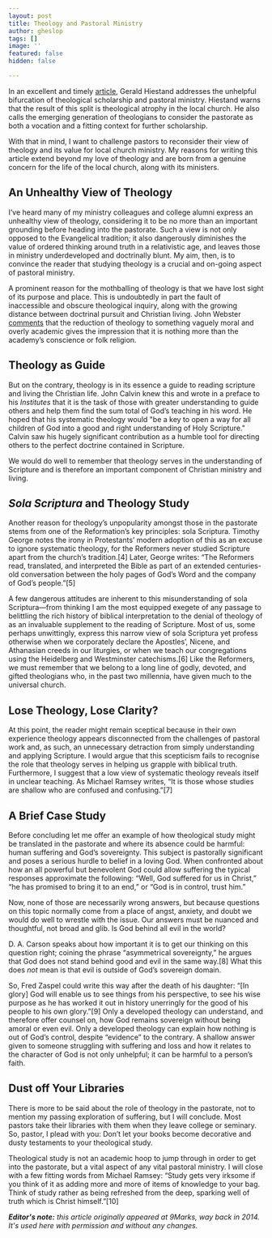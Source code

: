 ```yaml
---
layout: post
title: Theology and Pastoral Ministry
author: gheslop
tags: []
image: ''
featured: false
hidden: false

---
```

In an excellent and timely [article](https://journals.sagepub.com/doi/abs/10.1177/0014524612465381?journalCode=exta "A Taxonomy of the Pastor-Theologian"), Gerald Hiestand addresses the unhelpful bifurcation of theological scholarship and pastoral ministry. Hiestand warns that the result of this split is theological atrophy in the local church. He also calls the emerging generation of theologians to consider the pastorate as both a vocation and a fitting context for further scholarship.

With that in mind, I want to challenge pastors to reconsider their view of theology and its value for local church ministry. My reasons for writing this article extend beyond my love of theology and are born from a genuine concern for the life of the local church, along with its ministers.

## An Unhealthy View of Theology

I’ve heard many of my ministry colleagues and college alumni express an unhealthy view of theology, considering it to be no more than an important grounding before heading into the pastorate. Such a view is not only opposed to the Evangelical tradition; it also dangerously diminishes the value of ordered thinking around truth in a relativistic age, and leaves those in ministry underdeveloped and doctrinally blunt. My aim, then, is to convince the reader that studying theology is a crucial and on-going aspect of pastoral ministry.

A prominent reason for the mothballing of theology is that we have lost sight of its purpose and place. This is undoubtedly in part the fault of inaccessible and obscure theological inquiry, along with the growing distance between doctrinal pursuit and Christian living. John Webster [comments](https://www.amazon.com/Confessing-God-Essays-Christian-Dogmatics/dp/0567083772 "Confessing God: Essays") that the reduction of theology to something vaguely moral and overly academic gives the impression that it is nothing more than the academy’s conscience or folk religion.

## Theology as Guide

But on the contrary, theology is in its essence a guide to reading scripture and living the Christian life. John Calvin knew this and wrote in a preface to his _Institutes_ that it is the task of those with greater understanding to guide others and help them find the sum total of God’s teaching in his word. He hoped that his systematic theology would "be a key to open a way for all children of God into a good and right understanding of Holy Scripture." Calvin saw his hugely significant contribution as a humble tool for directing others to the perfect doctrine contained in Scripture.

We would do well to remember that theology serves in the understanding of Scripture and is therefore an important component of Christian ministry and living.

## _Sola Scriptura_ and Theology Study

Another reason for theology’s unpopularity amongst those in the pastorate stems from one of the Reformation’s key principles: sola Scriptura. Timothy George notes the irony in Protestants’ modern adoption of this as an excuse to ignore systematic theology, for the Reformers never studied Scripture apart from the church’s tradition.\[4\] Later, George writes: “The Reformers read, translated, and interpreted the Bible as part of an extended centuries-old conversation between the holy pages of God’s Word and the company of God’s people.”\[5\]

A few dangerous attitudes are inherent to this misunderstanding of sola Scriptura—from thinking I am the most equipped exegete of any passage to belittling the rich history of biblical interpretation to the denial of theology of as an invaluable supplement to the reading of Scripture. Most of us, some perhaps unwittingly, express this narrow view of sola Scriptura yet profess otherwise when we corporately declare the Apostles’, Nicene, and Athanasian creeds in our liturgies, or when we teach our congregations using the Heidelberg and Westminster catechisms.\[6\] Like the Reformers, we must remember that we belong to a long line of godly, devoted, and gifted theologians who, in the past two millennia, have given much to the universal church.

## Lose Theology, Lose Clarity?

At this point, the reader might remain sceptical because in their own experience theology appears disconnected from the challenges of pastoral work and, as such, an unnecessary detraction from simply understanding and applying Scripture. I would argue that this scepticism fails to recognise the role that theology serves in helping us grapple with biblical truth. Furthermore, I suggest that a low view of systematic theology reveals itself in unclear teaching. As Michael Ramsey writes, “It is those whose studies are shallow who are confused and confusing.”\[7\]

## A Brief Case Study

Before concluding let me offer an example of how theological study might be translated in the pastorate and where its absence could be harmful: human suffering and God’s sovereignty. This subject is pastorally significant and poses a serious hurdle to belief in a loving God. When confronted about how an all powerful but benevolent God could allow suffering the typical responses approximate the following: “Well, God suffered for us in Christ,” “he has promised to bring it to an end,” or “God is in control, trust him.”

Now, none of those are necessarily wrong answers, but because questions on this topic normally come from a place of angst, anxiety, and doubt we would do well to wrestle with the issue. Our answers must be nuanced and thoughtful, not broad and glib. Is God behind all evil in the world?

D. A. Carson speaks about how important it is to get our thinking on this question right; coining the phrase “asymmetrical sovereignty,” he argues that God does not stand behind good and evil in the same way.\[8\] What this does _not_ mean is that evil is outside of God’s sovereign domain.

So, Fred Zaspel could write this way after the death of his daughter: “\[In glory\] God will enable us to see things from his perspective, to see his wise purpose as he has worked it out in history unerringly for the good of his people to his own glory.”\[9\] Only a developed theology can understand, and therefore offer counsel on, how God remains sovereign without being amoral or even evil. Only a developed theology can explain how nothing is out of God’s control, despite “evidence” to the contrary. A shallow answer given to someone struggling with suffering and loss and how it relates to the character of God is not only unhelpful; it can be harmful to a person’s faith.

## Dust off Your Libraries

There is more to be said about the role of theology in the pastorate, not to mention my passing exploration of suffering, but I will conclude. Most pastors take their libraries with them when they leave college or seminary. So, pastor, I plead with you: Don’t let your books become decorative and dusty testaments to your theological study.

Theological study is not an academic hoop to jump through in order to get into the pastorate, but a vital aspect of any vital pastoral ministry. I will close with a few fitting words from Michael Ramsey: “Study gets very irksome if you think of it as adding more and more of items of knowledge to your bag. Think of study rather as being refreshed from the deep, sparking well of truth which is Christ himself.”\[10\]

**_Editor's note:_** _this article originally appeared at 9Marks, way back in 2014. It's used here with permission and without any changes._